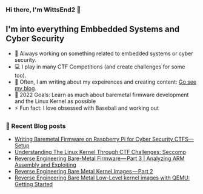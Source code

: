 ### Hi there, I'm WittsEnd2 👋 

<!--
[![Website](https://img.shields.io/website?label=codeSTACKr.com&style=for-the-badge&url=https%3A%2F%2Fcodestackr.com)](https://codestackr.com)


<a href="https://twitter.com/ragnarsecurity?ref_src=twsrc%5Etfw" class="twitter-follow-button" data-show-count="false">Follow @ragnarsecurity</a><script async src="https://platform.twitter.com/widgets.js" charset="utf-8"></script>
[![Twitter Follow](https://img.shields.io/twitter/follow/ragnarsecurity?color=1DA1F2&logo=twitter&style=for-the-badge)](https://twitter.com/intent/follow?original_referer=https%3A%2F%2Fgithub.com%2FcodeSTACKr&screen_name=codeSTACKr)
-->
## I'm into everything Embbedded Systems and Cyber Security

- 💭 Always working on something related to embedded systems or cyber security. 
- 💻 I play in many CTF Competitions (and create challenges for some too). 
- 👯 Often, I am writing about my expeirences and creating content: [Go see my blog](https://medium.com/@ragnarsecurity). 
- 🥅 2022 Goals: Learn as much about baremetal firmware development and the Linux Kernel as possible
- ⚡ Fun fact: I love obsessed with Baseball and working out

### 🚨 Recent Blog posts
<!-- BLOG-POST-LIST:START -->
- [Writing Baremetal Firmware on Raspberry Pi for Cyber Security CTFS— Setup](https://ragnarsecurity.medium.com/writing-baremetal-firmware-on-raspberry-pi-for-cyber-security-ctfs-setup-fbf92c422a8e?source=rss-ba9e8c03464e------2)
- [Understanding The Linux Kernel Through CTF Challenges: Seccomp](https://medium.com/codex/understanding-the-linux-kernel-through-ctf-challenges-seccomp-be6ed553a97?source=rss-ba9e8c03464e------2)
- [Reverse Engineering Bare-Metal Firmware — Part 3 | Analyzing ARM Assembly and Exploiting](https://medium.com/geekculture/reverse-engineering-bare-metal-firmware-part-3-analyzing-arm-assembly-and-exploiting-3b2dbe219f19?source=rss-ba9e8c03464e------2)
- [Reverse Engineering Bare Metal Kernel Images — Part 2](https://ragnarsecurity.medium.com/reverse-engineering-bare-metal-kernel-images-part-2-6a52a4afa3ef?source=rss-ba9e8c03464e------2)
- [Reverse Engineering Bare Metal Low-Level kernel images with QEMU:  Getting Started](https://medium.com/codex/reverse-engineering-bare-metal-low-level-kernel-images-with-qemu-getting-started-c705b7b14d35?source=rss-ba9e8c03464e------2)
<!-- BLOG-POST-LIST:END -->
